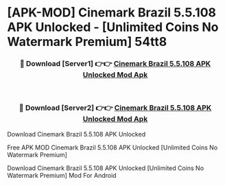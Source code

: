 # [APK-MOD] Cinemark Brazil 5.5.108 APK Unlocked - [Unlimited Coins No Watermark Premium] 54tt8



<div align="center">
<h3>🔴 Download [Server1] 👉👉 <a href="https://momento.my/?title=Cinemark_Brazil_5.5.108_APK_Unlocked">Cinemark Brazil 5.5.108 APK Unlocked Mod Apk</a></h3><br>

<h3>🔴 Download [Server2] 👉👉 <a href="https://momento.my/?title=Cinemark_Brazil_5.5.108_APK_Unlocked">Cinemark Brazil 5.5.108 APK Unlocked Mod Apk</a></h3>
</div>



Download Cinemark Brazil 5.5.108 APK Unlocked 

Free APK MOD Cinemark Brazil 5.5.108 APK Unlocked [Unlimited Coins No Watermark Premium]

Download Cinemark Brazil 5.5.108 APK Unlocked [Unlimited Coins No Watermark Premium] Mod For Android
